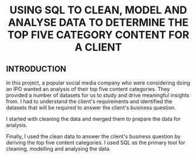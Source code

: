 # <p align="center"> USING SQL TO CLEAN, MODEL AND ANALYSE DATA TO DETERMINE THE TOP FIVE CATEGORY CONTENT FOR A CLIENT

## INTRODUCTION

In this project, a popular social media company who were considering doing an IPO wanted an analysis of their top five content categories.  They provided a number of datasets for us to study and drive meaningful insights from. I had to understand the client's requirements and identified the datasets that will be required to answer the client's business question.

I started with cleaning the data and merged them to prepare the data for analysis.

Finally, I used the clean data to answer the client's business question by deriving the top five content categories. I used SQL as the primary tool for cleaning, modelling and analysing the data.
